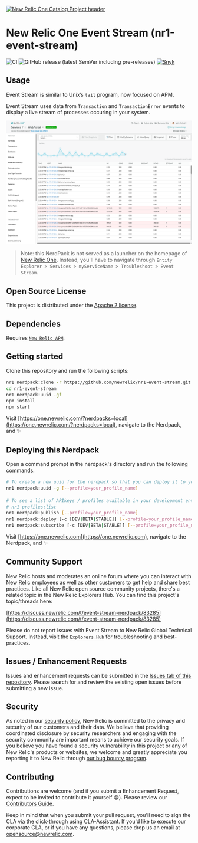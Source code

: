 [![New Relic One Catalog Project header](https://github.com/newrelic/opensource-website/raw/master/src/images/categories/New_Relic_One_Catalog_Project.png)](https://opensource.newrelic.com/oss-category/#new-relic-one-catalog-project)

# New Relic One Event Stream (nr1-event-stream)

![CI](https://github.com/newrelic/nr1-event-stream/workflows/CI/badge.svg) ![GitHub release (latest SemVer including pre-releases)](https://img.shields.io/github/v/release/newrelic/nr1-event-stream?include_prereleases&sort=semver) [![Snyk](https://snyk.io/test/github/newrelic/nr1-event-stream/badge.svg)](https://snyk.io/test/github/newrelic/nr1-event-stream)

## Usage

Event Stream is similar to Unix’s `tail` program, now focused on APM.

Event Stream uses data from `Transaction` and `TransactionError` events to display a live stream of processes occuring in your system.

![Screenshot](catalog/screenshots/nr1-event-stream-01.png)

> Note: this NerdPack is not served as a launcher on the homepage of [New Relic One](https://one.newrelic.com). Instead, you'll have to navigate through `Entity Explorer > Services > myServiceName > Troubleshoot > Event Stream`.

## Open Source License

This project is distributed under the [Apache 2 license](LICENSE).

## Dependencies

Requires [`New Relic APM`](https://newrelic.com/products/application-monitoring).

## Getting started

Clone this repository and run the following scripts:

```bash
nr1 nerdpack:clone -r https://github.com/newrelic/nr1-event-stream.git
cd nr1-event-stream
nr1 nerdpack:uuid -gf
npm install
npm start
```

Visit [https://one.newrelic.com/?nerdpacks=local](https://one.newrelic.com/?nerdpacks=local), navigate to the Nerdpack, and :sparkles:

## Deploying this Nerdpack

Open a command prompt in the nerdpack's directory and run the following commands.

```bash
# To create a new uuid for the nerdpack so that you can deploy it to your account:
nr1 nerdpack:uuid -g [--profile=your_profile_name]

# To see a list of APIkeys / profiles available in your development environment:
# nr1 profiles:list
nr1 nerdpack:publish [--profile=your_profile_name]
nr1 nerdpack:deploy [-c [DEV|BETA|STABLE]] [--profile=your_profile_name]
nr1 nerdpack:subscribe [-c [DEV|BETA|STABLE]] [--profile=your_profile_name]
```

Visit [https://one.newrelic.com](https://one.newrelic.com), navigate to the Nerdpack, and :sparkles:

## Community Support

New Relic hosts and moderates an online forum where you can interact with New Relic employees as well as other customers to get help and share best practices. Like all New Relic open source community projects, there's a related topic in the New Relic Explorers Hub. You can find this project's topic/threads here:

[https://discuss.newrelic.com/t/event-stream-nerdpack/83285](https://discuss.newrelic.com/t/event-stream-nerdpack/83285)

Please do not report issues with Event Stream to New Relic Global Technical Support. Instead, visit the [`Explorers Hub`](https://discuss.newrelic.com/c/build-on-new-relic) for troubleshooting and best-practices.

## Issues / Enhancement Requests

Issues and enhancement requests can be submitted in the [Issues tab of this repository](https://github.com/newrelic/nr1-event-stream/issues). Please search for and review the existing open issues before submitting a new issue.

## Security

As noted in our [security policy](https://github.com/newrelic/nr1-event-stream/security/policy), New Relic is committed to the privacy and security of our customers and their data. We believe that providing coordinated disclosure by security researchers and engaging with the security community are important means to achieve our security goals.
If you believe you have found a security vulnerability in this project or any of New Relic's products or websites, we welcome and greatly appreciate you reporting it to New Relic through [our bug bounty program](https://docs.newrelic.com/docs/security/security-privacy/information-security/report-security-vulnerabilities/).

## Contributing

Contributions are welcome (and if you submit a Enhancement Request, expect to be invited to contribute it yourself :grin:). Please review our [Contributors Guide](CONTRIBUTING.md).

Keep in mind that when you submit your pull request, you'll need to sign the CLA via the click-through using CLA-Assistant. If you'd like to execute our corporate CLA, or if you have any questions, please drop us an email at opensource@newrelic.com.
